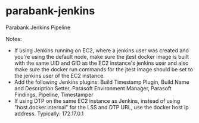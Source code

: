 # parabank-jenkins
Parabank Jenkins Pipeline

Notes:
- If using Jenkins running on EC2, where a jenkins user was created and you're using the default node, make sure the jtest docker image is built with the same UID and GID as the EC2 instance's jenkins user and also make sure the docker run commands for the jtest image should be set to the jenkins user of the EC2 instance.
- Add the following Jenkins plugins: Build Timestamp Plugin, Build Name and Description Setter, Parasoft Environment Manager, Parasoft Findings, Pipeline, Timestamper
- If using DTP on the same EC2 instance as Jenkins, instead of using "host.docker.internal" for the LSS and DTP URL, use the docker host ip address.  Typically: 172.17.0.1